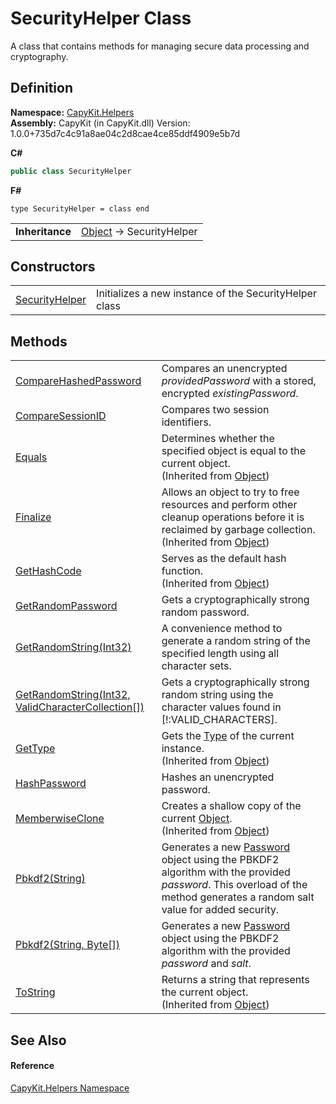 # SecurityHelper Class


A class that contains methods for managing secure data processing and cryptography.



## Definition
**Namespace:** <a href="N_CapyKit_Helpers">CapyKit.Helpers</a>  
**Assembly:** CapyKit (in CapyKit.dll) Version: 1.0.0+735d7c4c91a8ae04c2d8cae4ce85ddf4909e5b7d

**C#**
``` C#
public class SecurityHelper
```
**F#**
``` F#
type SecurityHelper = class end
```

<table><tr><td><strong>Inheritance</strong></td><td><a href="https://learn.microsoft.com/dotnet/api/system.object" target="_blank" rel="noopener noreferrer">Object</a>  →  SecurityHelper</td></tr>
</table>



## Constructors
<table>
<tr>
<td><a href="M_CapyKit_Helpers_SecurityHelper__ctor">SecurityHelper</a></td>
<td>Initializes a new instance of the SecurityHelper class</td></tr>
</table>

## Methods
<table>
<tr>
<td><a href="M_CapyKit_Helpers_SecurityHelper_CompareHashedPassword">CompareHashedPassword</a></td>
<td>Compares an unencrypted <em>providedPassword</em> with a stored, encrypted <em>existingPassword</em>.</td></tr>
<tr>
<td><a href="M_CapyKit_Helpers_SecurityHelper_CompareSessionID">CompareSessionID</a></td>
<td>Compares two session identifiers.</td></tr>
<tr>
<td><a href="https://learn.microsoft.com/dotnet/api/system.object.equals#system-object-equals(system-object)" target="_blank" rel="noopener noreferrer">Equals</a></td>
<td>Determines whether the specified object is equal to the current object.<br />(Inherited from <a href="https://learn.microsoft.com/dotnet/api/system.object" target="_blank" rel="noopener noreferrer">Object</a>)</td></tr>
<tr>
<td><a href="https://learn.microsoft.com/dotnet/api/system.object.finalize" target="_blank" rel="noopener noreferrer">Finalize</a></td>
<td>Allows an object to try to free resources and perform other cleanup operations before it is reclaimed by garbage collection.<br />(Inherited from <a href="https://learn.microsoft.com/dotnet/api/system.object" target="_blank" rel="noopener noreferrer">Object</a>)</td></tr>
<tr>
<td><a href="https://learn.microsoft.com/dotnet/api/system.object.gethashcode" target="_blank" rel="noopener noreferrer">GetHashCode</a></td>
<td>Serves as the default hash function.<br />(Inherited from <a href="https://learn.microsoft.com/dotnet/api/system.object" target="_blank" rel="noopener noreferrer">Object</a>)</td></tr>
<tr>
<td><a href="M_CapyKit_Helpers_SecurityHelper_GetRandomPassword">GetRandomPassword</a></td>
<td>Gets a cryptographically strong random password.</td></tr>
<tr>
<td><a href="M_CapyKit_Helpers_SecurityHelper_GetRandomString">GetRandomString(Int32)</a></td>
<td>A convenience method to generate a random string of the specified length using all character sets.</td></tr>
<tr>
<td><a href="M_CapyKit_Helpers_SecurityHelper_GetRandomString_1">GetRandomString(Int32, ValidCharacterCollection[])</a></td>
<td>Gets a cryptographically strong random string using the character values found in [!:VALID_CHARACTERS].</td></tr>
<tr>
<td><a href="https://learn.microsoft.com/dotnet/api/system.object.gettype" target="_blank" rel="noopener noreferrer">GetType</a></td>
<td>Gets the <a href="https://learn.microsoft.com/dotnet/api/system.type" target="_blank" rel="noopener noreferrer">Type</a> of the current instance.<br />(Inherited from <a href="https://learn.microsoft.com/dotnet/api/system.object" target="_blank" rel="noopener noreferrer">Object</a>)</td></tr>
<tr>
<td><a href="M_CapyKit_Helpers_SecurityHelper_HashPassword">HashPassword</a></td>
<td>Hashes an unencrypted password.</td></tr>
<tr>
<td><a href="https://learn.microsoft.com/dotnet/api/system.object.memberwiseclone" target="_blank" rel="noopener noreferrer">MemberwiseClone</a></td>
<td>Creates a shallow copy of the current <a href="https://learn.microsoft.com/dotnet/api/system.object" target="_blank" rel="noopener noreferrer">Object</a>.<br />(Inherited from <a href="https://learn.microsoft.com/dotnet/api/system.object" target="_blank" rel="noopener noreferrer">Object</a>)</td></tr>
<tr>
<td><a href="M_CapyKit_Helpers_SecurityHelper_Pbkdf2">Pbkdf2(String)</a></td>
<td>Generates a new <a href="T_CapyKit_Password">Password</a> object using the PBKDF2 algorithm with the provided <em>password</em>. This overload of the method generates a random salt value for added security.</td></tr>
<tr>
<td><a href="M_CapyKit_Helpers_SecurityHelper_Pbkdf2_1">Pbkdf2(String, Byte[])</a></td>
<td>Generates a new <a href="T_CapyKit_Password">Password</a> object using the PBKDF2 algorithm with the provided <em>password</em> and <em>salt</em>.</td></tr>
<tr>
<td><a href="https://learn.microsoft.com/dotnet/api/system.object.tostring" target="_blank" rel="noopener noreferrer">ToString</a></td>
<td>Returns a string that represents the current object.<br />(Inherited from <a href="https://learn.microsoft.com/dotnet/api/system.object" target="_blank" rel="noopener noreferrer">Object</a>)</td></tr>
</table>

## See Also


#### Reference
<a href="N_CapyKit_Helpers">CapyKit.Helpers Namespace</a>  
